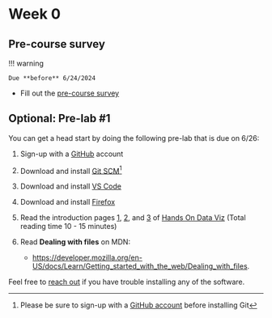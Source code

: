# Week 0

## Pre-course survey

!!! warning

    Due **before** 6/24/2024

- Fill out the [pre-course survey](https://cloud.albertmaps.com/apps/forms/s/tNL9DqDRY8ZQ8gLjZBfixT83)

## Optional: Pre-lab #1

You can get a head start by doing the following pre-lab that is due on 6/26:

1. Sign-up with a [GitHub](https://github.com/) account
2. Download and install [Git SCM](../help/gitscm.md)[^1]
3. Download and install [VS Code](https://code.visualstudio.com/)
4. Download and install [Firefox](https://www.mozilla.org/en-US/firefox/new/)
5. Read the introduction pages [1](https://handsondataviz.org/introduction.html), [2](https://handsondataviz.org/believe.html), and [3](https://handsondataviz.org/shades.html) of [Hands On Data Viz](https://handsondataviz.org/introduction.html) (Total reading time 10 - 15 minutes)
6. Read **Dealing with files** on MDN: 

   - https://developer.mozilla.org/en-US/docs/Learn/Getting_started_with_the_web/Dealing_with_files.

[^1]:
    Please be sure to sign-up with a [GitHub account](https://github.com/signup) before installing Git

Feel free to [reach out](../../syllabus/#instructor) if you have trouble installing any of the software.